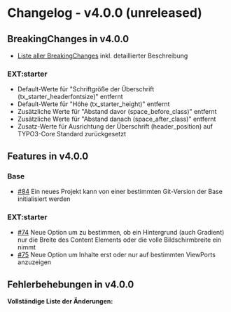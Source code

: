 # Changelog - v4.0.0 (unreleased)

## BreakingChanges in v4.0.0

- [Liste aller BreakingChanges](01_BreakingChanges/v4.0.0) inkl. detaillierter Beschreibung

### EXT:starter

- Default-Werte für "Schriftgröße der Überschrift (tx_starter_headerfontsize)" entfernt
- Default-Werte für "Höhe (tx_starter_height)" entfernt
- Zusätzliche Werte für "Abstand davor (space_before_class)" entfernt
- Zusätzliche Werte für "Abstand danach (space_after_class)" entfernt
- Zusatz-Werte für Ausrichtung der Überschrift (header_position) auf TYPO3-Core Standard zurückgesetzt

## Features in v4.0.0

### Base

- [#84](https://gitlab.com/starterteam/team/base/-/issues/84) Ein neues Projekt kann von einer bestimmten Git-Version der Base initialisiert werden

### EXT:starter

- [#74](https://gitlab.com/starterteam/team/base/-/issues/74) Neue Option um zu bestimmen, ob ein Hintergrund (auch Gradient) nur die Breite des Content Elements oder die volle Bildschirmbreite ein nimmt
- [#75](https://gitlab.com/starterteam/team/base/-/issues/75) Neue Option um Inhalte erst oder nur auf bestimmten ViewPorts anzuzeigen

## Fehlerbehebungen in v4.0.0

**Vollständige Liste der Änderungen:**

